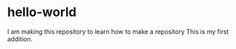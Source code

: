 # hello-world
I am making this repository to learn how to make a repository
This is my first addition.
